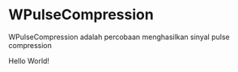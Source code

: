 # WPulseCompression

WPulseCompression adalah percobaan menghasilkan sinyal pulse compression

Hello World!

